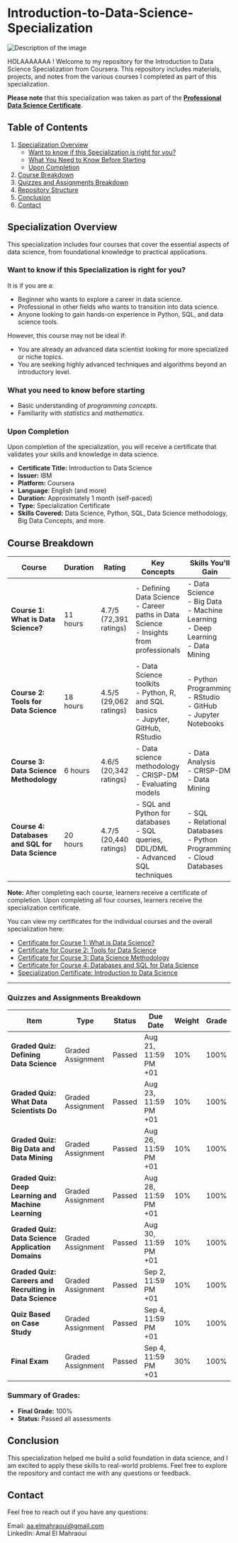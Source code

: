 # Introduction-to-Data-Science-Specialization
![Description of the image](https://camo.githubusercontent.com/116c2ccd069529c9fdca3ee1911ed22191c7b424123ada99e71cc73d5c95f81f/68747470733a2f2f686f77746f6c6561726e6d616368696e656c6561726e696e672e636f6d2f77702d636f6e74656e742f75706c6f6164732f323032312f30342f636f7572736572615f6d616368696e655f6c6561726e696e675f69626d2e706e673f7261773d74727565)

HOLAAAAAAA ! Welcome to my repository for the Introduction to Data Science Specialization from Coursera. This repository includes materials, projects, and notes from the various courses I completed as part of this specialization.

**Please note** that this specialization was taken as part of the [**Professional Data Science Certificate**](https://www.coursera.org/account/accomplishments/professional-cert/K1SNLMXKJRA6).



## Table of Contents
1. [Specialization Overview](#specialization-overview)
   - [Want to know if this Specialization is right for you?](#want-to-know-if-this-specialization-is-right-for-you)
   - [What You Need to Know Before Starting](#what-you-need-to-know-before-starting)
   - [Upon Completion](#upon-completion)
2. [Course Breakdown](#course-breakdown)
3. [Quizzes and Assignments Breakdown](#Quizzes-and-Assignments-Breakdown)
4. [Repository Structure](#repository-structure)
5. [Conclusion](#conclusion)
6. [Contact](#contact)

## Specialization Overview
This specialization includes four courses that cover the essential aspects of data science, from foundational knowledge to practical applications.

### Want to know if this Specialization is right for you?

It is if you are a:
- Beginner who wants to explore a career in data science.
- Professional in other fields who wants to transition into data science.
- Anyone looking to gain hands-on experience in Python, SQL, and data science tools.

However, this course may not be ideal if:
- You are already an advanced data scientist looking for more specialized or niche topics.
- You are seeking highly advanced techniques and algorithms beyond an introductory level.

### What you need to know before starting
- Basic understanding of *programming concepts*.
- Familiarity with *statistics* and *mathematics*.

### Upon Completion
Upon completion of the specialization, you will receive a certificate that validates your skills and knowledge in data science.

- **Certificate Title:** Introduction to Data Science
- **Issuer:** IBM
- **Platform:** Coursera
- **Language**: English (and more)
- **Duration:** Approximately 1 month (self-paced)
- **Type:** Specialization Certificate
- **Skills Covered:** Data Science, Python, SQL, Data Science methodology, Big Data Concepts, and more.



## Course Breakdown

| **Course** | **Duration** | **Rating** | **Key Concepts** | **Skills You'll Gain** | **Technologies Used** | **Link** |
|------------|--------------|------------|------------------|------------------------|-----------------------|----------|
| **Course 1: What is Data Science?** | 11 hours | 4.7/5 (72,391 ratings) | - Defining Data Science <br> - Career paths in Data Science <br> - Insights from professionals | - Data Science <br> - Big Data <br> - Machine Learning <br> - Deep Learning <br> - Data Mining | - Python <br> - R | [Course Link](https://www.coursera.org/learn/what-is-datascience) |
| **Course 2: Tools for Data Science** | 18 hours | 4.5/5 (29,062 ratings) | - Data Science toolkits <br> - Python, R, and SQL basics <br> - Jupyter, GitHub, RStudio | - Python Programming <br> - RStudio <br> - GitHub <br> - Jupyter Notebooks | - Python <br> - R <br> - SQL | [Course Link](https://www.coursera.org/learn/data-science-tools) |
| **Course 3: Data Science Methodology** | 6 hours | 4.6/5 (20,342 ratings) | - Data science methodology <br> - CRISP-DM <br> - Evaluating models | - Data Analysis <br> - CRISP-DM <br> - Data Mining | - Python <br> - R | [Course Link](https://www.coursera.org/learn/data-science-methodology) |
| **Course 4: Databases and SQL for Data Science** | 20 hours | 4.7/5 (20,440 ratings) | - SQL and Python for databases <br> - SQL queries, DDL/DML <br> - Advanced SQL techniques | - SQL <br> - Relational Databases <br> - Python Programming <br> - Cloud Databases | - SQL <br> - Python | [Course Link](https://www.coursera.org/learn/sql-data-science) |

**Note:** After completing each course, learners receive a certificate of completion. Upon completing all four courses, learners receive the specialization certificate.

You can view my certificates for the individual courses and the overall specialization here:

- [Certificate for Course 1: What is Data Science?](https://www.coursera.org/account/accomplishments/verify/K1SNLMXKJRA6)
- [Certificate for Course 2: Tools for Data Science](https://www.coursera.org/account/accomplishments/verify/Q4ALY75TBU51)
- [Certificate for Course 3: Data Science Methodology](https://www.coursera.org/learn/data-science-methodology/home/week/1)
- [Certificate for Course 4: Databases and SQL for Data Science](https://www.coursera.org/account/accomplishments/verify/ONN9JM0FJXBC)
- [Specialization Certificate: Introduction to Data Science](https://www.coursera.org/account/accomplishments/specialization/64BNDOBVPEG3)

---



### Quizzes and Assignments Breakdown

| **Item**                                     | **Type**            | **Status** | **Due Date**        | **Weight** | **Grade** |
|----------------------------------------------|---------------------|------------|---------------------|------------|-----------|
| **Graded Quiz: Defining Data Science**        | Graded Assignment    | Passed     | Aug 21, 11:59 PM +01 | 10%        | 100%      |
| **Graded Quiz: What Data Scientists Do**      | Graded Assignment    | Passed     | Aug 23, 11:59 PM +01 | 10%        | 100%      |
| **Graded Quiz: Big Data and Data Mining**     | Graded Assignment    | Passed     | Aug 26, 11:59 PM +01 | 10%        | 100%      |
| **Graded Quiz: Deep Learning and Machine Learning** | Graded Assignment | Passed     | Aug 28, 11:59 PM +01 | 10%        | 100%      |
| **Graded Quiz: Data Science Application Domains** | Graded Assignment | Passed     | Aug 30, 11:59 PM +01 | 10%        | 100%      |
| **Graded Quiz: Careers and Recruiting in Data Science** | Graded Assignment | Passed     | Sep 2, 11:59 PM +01  | 10%        | 100%      |
| **Quiz Based on Case Study**                  | Graded Assignment    | Passed     | Sep 4, 11:59 PM +01  | 10%        | 100%      |
| **Final Exam**                                | Graded Assignment    | Passed     | Sep 4, 11:59 PM +01  | 30%        | 100%      |

### Summary of Grades:
- **Final Grade:** 100%
- **Status:** Passed all assessments
  


## Conclusion 
This specialization helped me build a solid foundation in data science, and I am excited to apply these skills to real-world problems. Feel free to explore the repository and contact me with any questions or feedback.

## Contact
Feel free to reach out if you have any questions:

Email: aa.elmahraoui@gmail.com  
LinkedIn: Amal El Mahraoui
